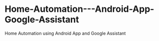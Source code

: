 # Home-Automation---Android-App-Google-Assistant
Home Automation using Android App and Google Assistant
